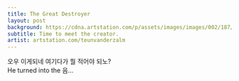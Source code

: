 ```yaml
---
title: The Great Destroyer
layout: post
background: https://cdna.artstation.com/p/assets/images/images/002/187/704/large/teun-van-der-zalm-ncu001-13d.jpg
subtitle: Time to meet the creator.
artist: artstation.com/teunvanderzalm
---
```

오우 이게되네
여기다가 뭘 적어야 되노?
<br/>He turned into the 음...
